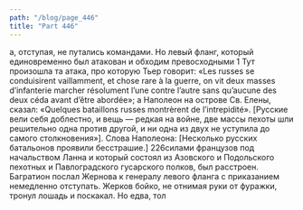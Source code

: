 ```yaml
---
path: "/blog/page_446"
title: "Part 446"
---
```


а, отступая, не путались командами. Но левый фланг, который единовременно был атакован и обходим превосходными 1 Тут произошла та атака, про которую Тьер говорит: «Les russes se conduisirent vaillamment, et chose rare à la guerre, on vit deux masses d’infanterie marcher résolument l’une contre l’autre sans qu’aucune des deux céda avant d’être abordée»; a Наполеон на острове Св. Елены, сказал: «Quelques bataillons russes montrèrent de l’intrepidité». [Русские вели себя доблестно, и вещь — редкая на войне, две массы пехоты шли решительно одна против другой, и ни одна из двух не уступила до самого столкновения»]. Слова Наполеона: [Несколько русских батальонов проявили бесстрашие.]
226силами французов под начальством Ланна и который состоял из Азовского и Подольского пехотных и Павлоградского гусарского полков, был расстроен. Багратион послал Жернова к генералу левого фланга с приказанием немедленно отступать.
Жерков бойко, не отнимая руки от фуражки, тронул лошадь и поскакал. Но едва, тол

